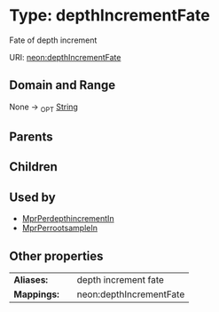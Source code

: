 
# Type: depthIncrementFate


Fate of depth increment

URI: [neon:depthIncrementFate](https://data.neonscience.org/depthIncrementFate)


## Domain and Range

None ->  <sub>OPT</sub> [String](types/String.md)

## Parents


## Children


## Used by

 * [MprPerdepthincrementIn](MprPerdepthincrementIn.md)
 * [MprPerrootsampleIn](MprPerrootsampleIn.md)

## Other properties

|  |  |  |
| --- | --- | --- |
| **Aliases:** | | depth increment fate |
| **Mappings:** | | neon:depthIncrementFate |

